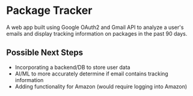 # Package Tracker

A web app built using Google OAuth2 and Gmail API to analyze a user's emails and display tracking information on packages in the past 90 days.

## Possible Next Steps

- Incorporating a backend/DB to store user data
- AI/ML to more accurately determine if email contains tracking information
- Adding functionality for Amazon (would require logging into Amazon)

